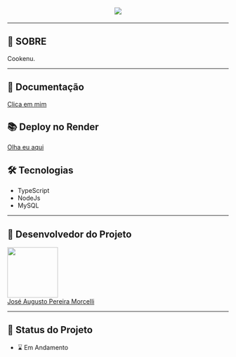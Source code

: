 <h1 align="center"><img src="https://readme-typing-svg.demolab.com?font=Exo&weight=700&size=40&pause=1000&color=F74A0E&width=460&height=75&lines=Cookenu+%F0%9F%8D%B4"/> </h1>

---
## 🚧 SOBRE

Cookenu.

---
## 📖 Documentação 

<a href=https://documenter.getpostman.com/view/22376367/2s935oM4Wx>Clica em mim</a>

## 📚 Deploy no Render

<a href=https://labook28.onrender.com>Olha eu aqui</a>

## 🛠️ Tecnologias

- TypeScript
- NodeJs
- MySQL

---
##  🧒 Desenvolvedor do Projeto

[<img src="https://avatars.githubusercontent.com/u/102266417?v=4" width=115><br>](https://github.com/josemorcelli) 
  <a href=https://github.com/josemorcelli>José Augusto Pereira Morcelli</a>

---
##  🧭 Status do Projeto
 
 - ⌛ Em Andamento
